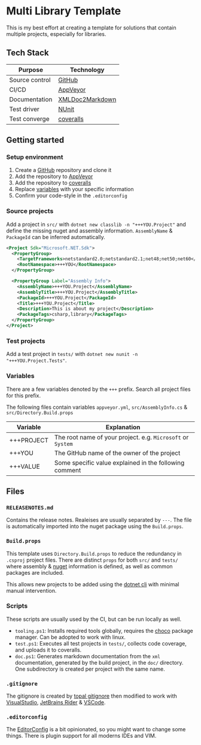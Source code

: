 # Multi Library Template

This is my best effort at creating a template for solutions that contain multiple projects, especially for libraries.

## Tech Stack

| Purpose        | Technology                                                        |
| -------------- | ----------------------------------------------------------------- |
| Source control | [GitHub](https://github.com)                                      |
| CI/CD          | [AppVeyor](https://ci.appveyor.com/)                              |
| Documentation  | [XMLDoc2Markdown](https://charlesdevandiere.github.io/xmldoc2md/) |
| Test driver    | [NUnit](https://docs.nunit.org/)                                  |
| Test converge  | [coveralls](https://coveralls.io)                                 |

## Getting started

### Setup environment

1. Create a [GitHub](https://github.com) repository and clone it
2. Add the repository to [AppVeyor](https://ci.appveyor.com/)
3. Add the repository to [coveralls](https://coveralls.io)
4. Replace [variables](#variables) with your specific information
5. Confirm your code-style in the `.editorconfig`

### Source projects

Add a project in `src/` with `dotnet new classlib -n "+++YOU.Project"` and define the missing nuget and assembly information. `AssemblyName` & `PackageId` can be inferred automatically.

```xml
<Project Sdk="Microsoft.NET.Sdk">
  <PropertyGroup>
    <TargetFrameworks>netstandard2.0;netstandard2.1;net48;net50;net60</TargetFrameworks>
    <RootNamespace>+++YOU</RootNamespace>
  </PropertyGroup>

  <PropertyGroup Label="Assembly Info">
    <AssemblyName>+++YOU.Project</AssemblyName>
    <AssemblyTitle>+++YOU.Project</AssemblyTitle>
    <PackageId>+++YOU.Project</PackageId>
    <Title>+++YOU.Project</Title>
    <Description>This is about my project</Description>
    <PackageTags>csharp,library</PackageTags>
  </PropertyGroup>
</Project>
```

### Test projects

Add a test project in `tests/` with `dotnet new nunit -n "+++YOU.Project.Tests"`.

### Variables

There are a few variables denoted by the `+++` prefix. Search all project files for this prefix.

The following files contain variables `appveyor.yml`, `src/AssemblyInfo.cs` & `src/Directory.Build.props`

| Variable   | Explanation                                                 |
| ---------- | ----------------------------------------------------------- |
| +++PROJECT | The root name of your project. e.g. `Microsoft` or `System` |
| +++YOU     | The GitHub name of the owner of the project                 |
| +++VALUE   | Some specific value explained in the following comment      |

## Files

### `RELEASENOTES.md`

Contains the release notes. Realeises are usually separated by `---`. The file is automatically imported into the nuget package using the `Build.props`.

### `Build.props`

This template uses `Directory.Build.props` to reduce the redundancy in `.csproj` project files. There are distinct `props` for both `src/` and `tests/` where assembly & [nuget](nuget.org) information is defined, as well as common packages are included.

This allows new projects to be added using the [dotnet cli](https://docs.microsoft.com/en-us/dotnet/core/tools/) with minimal manual intervention.

### Scripts

These scripts are usually used by the CI, but can be run locally as well.

- `tooling.ps1`: Installs required tools globally, requires the [choco](https://chocolatey.org/) package manager. Can be adopted to work with linux.
- `test.ps1`: Executes all test projects in `tests/`, collects code coverage, and uploads it to coveralls.
- `doc.ps1`: Generates markdown documentation from the `xml` documentation, generated by the build project, in the `doc/` directory. One subdirectory is created per project with the same name.

### `.gitignore`

The gitignore is created by [topal gitignore](https://www.toptal.com/developers/gitignore/api/visualstudio,visualstudiocode,rider) then modified to work with [VisualStudio](https://visualstudio.microsoft.com/), [JetBrains Rider](https://www.jetbrains.com/rider/) & [VSCode](https://code.visualstudio.com/).

### `.editorconfig`

The [EditorConfig](https://editorconfig.org) is a bit opinionated, so you might want to change some things. There is plugin support for all moderns IDEs and VIM.
